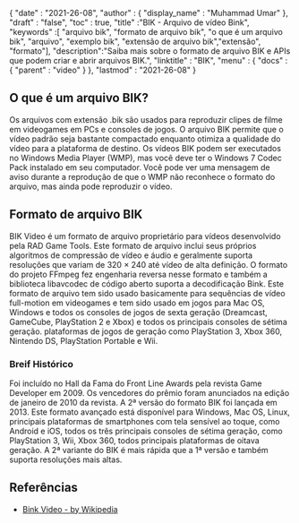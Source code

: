 {
  "date" : "2021-26-08",
  "author" : {
    "display_name" : "Muhammad Umar"
},
  "draft" : "false",
  "toc" : true,
  "title" :"BIK - Arquivo de vídeo Bink",
  "keywords" :[ "arquivo bik", "formato de arquivo bik", "o que é um arquivo bik", "arquivo", "exemplo bik", "extensão de arquivo bik","extensão", "formato"],
  "description":"Saiba mais sobre o formato de arquivo BIK e APIs que podem criar e abrir arquivos BIK.",
  "linktitle" : "BIK",
  "menu" : {
    "docs" : {
      "parent" : "video"
}
},
  "lastmod" : "2021-26-08"
}

## O que é um arquivo BIK?
Os arquivos com extensão .bik são usados para reproduzir clipes de filme em videogames em PCs e consoles de jogos. O arquivo BIK permite que o vídeo padrão seja bastante compactado enquanto otimiza a qualidade do vídeo para a plataforma de destino. Os vídeos BIK podem ser executados no Windows Media Player (WMP), mas você deve ter o Windows 7 Codec Pack instalado em seu computador. Você pode ver uma mensagem de aviso durante a reprodução de que o WMP não reconhece o formato do arquivo, mas ainda pode reproduzir o vídeo.

## Formato de arquivo BIK
BIK Video é um formato de arquivo proprietário para vídeos desenvolvido pela RAD Game Tools. Este formato de arquivo inclui seus próprios algoritmos de compressão de vídeo e áudio e geralmente suporta resoluções que variam de 320 × 240 até vídeo de alta definição. O formato do projeto FFmpeg fez engenharia reversa nesse formato e também a biblioteca libavcodec de código aberto suporta a decodificação Bink. Este formato de arquivo tem sido usado basicamente para sequências de vídeo full-motion em videogames e tem sido usado em jogos para Mac OS, Windows e todos os consoles de jogos de sexta geração (Dreamcast, GameCube, PlayStation 2 e Xbox) e todos os principais consoles de sétima geração. plataformas de jogos de geração como PlayStation 3, Xbox 360, Nintendo DS, PlayStation Portable e Wii.

### Breif Histórico
Foi incluído no Hall da Fama do Front Line Awards pela revista Game Developer em 2009. Os vencedores do prêmio foram anunciados na edição de janeiro de 2010 da revista. A 2ª versão do formato BIK foi lançada em 2013. Este formato avançado está disponível para Windows, Mac OS, Linux, principais plataformas de smartphones com tela sensível ao toque, como Android e iOS, todos os três principais consoles de sétima geração, como PlayStation 3, Wii, Xbox 360, todos principais plataformas de oitava geração. A 2ª variante do BIK é mais rápida que a 1ª versão e também suporta resoluções mais altas.


## Referências ##

- [Bink Video - by Wikipedia](https://en.wikipedia.org/wiki/Bink_Video)

